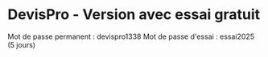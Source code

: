 # DevisPro - Version avec essai gratuit

Mot de passe permanent : devispro1338
Mot de passe d'essai : essai2025 (5 jours)